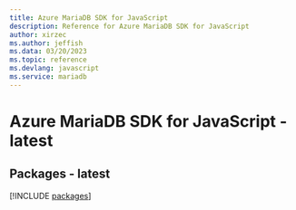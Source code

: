 ```yaml
---
title: Azure MariaDB SDK for JavaScript
description: Reference for Azure MariaDB SDK for JavaScript
author: xirzec
ms.author: jeffish
ms.data: 03/20/2023
ms.topic: reference
ms.devlang: javascript
ms.service: mariadb
---
```

# Azure MariaDB SDK for JavaScript - latest
## Packages - latest
[!INCLUDE [packages](mariadb-index.md)]